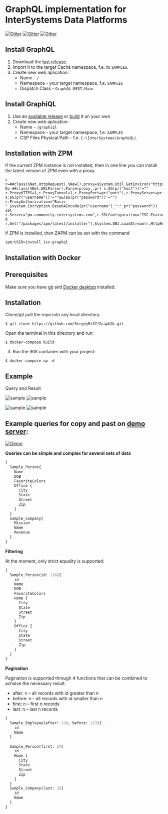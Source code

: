 # GraphQL implementation for InterSystems Data Platforms


[![Gitter](https://img.shields.io/badge/chat-on%20telegram-blue.svg)](https://t.me/joinchat/FoZ4M0Gl5vGiZ-e0HvFOUQ) 
[![Gitter](https://img.shields.io/badge/article-on%20community-blue.svg)](https://community.intersystems.com/post/graphql-intersystems-data-platforms)
[![Gitter](https://img.shields.io/badge/demo-server-green.svg)](http://37.139.6.217:57773/graphiql/index.html)



## Install GraphQL
1) Download the [last release](https://github.com/intersystems-ru/GraphQL/releases).
2) Import it to the target Caché namespace, f.e. to `SAMPLES`.
3) Create new web aplication:
    - Name - `/`
    - Namespace - your target namespace, f.e. `SAMPLES`
    - Dispatch Class - `GraphQL.REST.Main`


## Install GraphiQL
1) Use an [available release](https://github.com/intersystems-ru/GraphQL/releases) or [build](https://github.com/graphql/graphiql) it on your own
2) Create new web aplication:
    - Name - `/graphiql`
    - Namespace - your target namespace, f.e. `SAMPLES`
    - CSP Files Physical Path - f.e. `C:\InterSystems\GraphiQL\`

## Installation with ZPM

If the current ZPM instance is not installed, then in one line you can install the latest version of ZPM even with a proxy.
```
s r=##class(%Net.HttpRequest).%New(),proxy=$System.Util.GetEnviron("https_proxy") Do ##class(%Net.URLParser).Parse(proxy,.pr) s:$G(pr("host"))'="" r.ProxyHTTPS=1,r.ProxyTunnel=1,r.ProxyPort=pr("port"),r.ProxyServer=pr("host") s:$G(pr("username"))'=""&&($G(pr("password"))'="") r.ProxyAuthorization="Basic "_$system.Encryption.Base64Encode(pr("username")_":"_pr("password")) set r.Server="pm.community.intersystems.com",r.SSLConfiguration="ISC.FeatureTracker.SSL.Config" d r.Get("/packages/zpm/latest/installer"),$system.OBJ.LoadStream(r.HttpResponse.Data,"c")
```
If ZPM is installed, then ZAPM can be set with the command
```
zpm:USER>install isc-graphql
```
## Installation with Docker

## Prerequisites
Make sure you have [git](https://git-scm.com/book/en/v2/Getting-Started-Installing-Git) and [Docker desktop](https://www.docker.com/products/docker-desktop) installed.

## Installation 
Clone/git pull the repo into any local directory

```
$ git clone https://github.com/SergeyMi37/GraphQL.git
```

Open the terminal in this directory and run:

```
$ docker-compose build
```

3. Run the IRIS container with your project:

```
$ docker-compose up -d
```
	
## Example
Query and Result

![sample](https://pp.userapi.com/c837337/v837337052/61752/mXbbCHhBl9M.jpg)     ![sample](https://pp.userapi.com/c837337/v837337052/6173c/6elLjldPiRA.jpg) 

![sample](https://pp.userapi.com/c837337/v837337052/61761/vPCZvIXgcJk.jpg)     ![sample](https://pp.userapi.com/c837337/v837337052/6174b/Zd2000W64HI.jpg) 


## Example queries for copy and past on [demo server](http://37.139.6.217:57773/graphiql/index.html):
[![Demo](https://img.shields.io/badge/Demo%20on-Cloud%20Run%20Deploy-F4A460)](https://graphql.demo.community.intersystems.com/graphiql/index.html)

**Queries can be simple and complex for several sets of data**
```graphql
{
  Sample_Person{
    Name
    DOB
    FavoriteColors
    Office {
      City
      State
      Street
      Zip
    }
  }
  Sample_Company{
    Mission
    Name
    Revenue
  }
}
```

**Filtering**

At the moment, only strict equality is supported:

```graphql
{
  Sample_Person(id: 116){
    id
    Name
    DOB
    FavoriteColors
    Home {
      City
      State
      Street
      Zip
    }
    Office {
      City
      State
      Street
      Zip
    }
  }
}
```

**Pagination**

Pagination is supported through 4 functions that can be combined to achieve the necessary result:

- after: n – all records with id greater than n
- before: n – all records with id smaller than n
- first: n – first n records
- last: n – last n records

```graphql
{
  Sample_Employee(after: 120, before: 123){
    id 
    Name
  }
  
  Sample_Person(first: 2){
    id
    Home {
      City
      State
      Street
      Zip
    }
  }
  Sample_Company(last: 3){
    id 
    Name
  }
}
```
